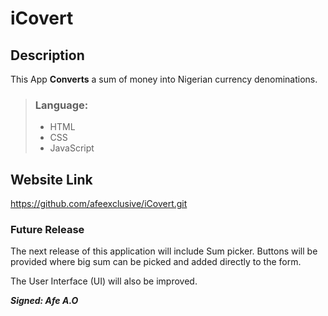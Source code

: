# iCovert
## Description
This App **Converts** a sum of money into Nigerian currency denominations.

>### Language:
>
> - HTML
> - CSS
> - JavaScript

## Website Link
https://github.com/afeexclusive/iCovert.git

### Future Release
The next release of this application will include Sum picker. Buttons will be provided where big sum can be picked and added directly to the form.

The User Interface (UI) will also be improved.

**_Signed: Afe A.O_**

